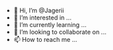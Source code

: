 - 👋 Hi, I’m @Jagerii
- 👀 I’m interested in ...
- 🌱 I’m currently learning ...
- 💞️ I’m looking to collaborate on ...
- 📫 How to reach me ...

<!---
Jagerii/Jagerii is a ✨ special ✨ repository because its `README.md` (this file) appears on your GitHub profile.
You can click the Preview link to take a look at your changes.
--->
